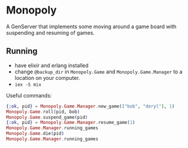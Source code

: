 # Monopoly

A GenServer that implements some moving around a game board with suspending and resuming of games.

## Running
* have elixir and erlang installed
* change `@backup_dir` in `Monopoly.Game` and `Monopoly.Game.Manager` to a location on your computer.
* `iex -S mix`

Useful commands:

```elixir
{:ok, pid} = Monopoly.Game.Manager.new_game(["bob", "deryl"], 1)
Monopoly.Game.roll(pid, bob)
Monopoly.Game.suspend_game(pid)
{:ok, pid} = Monopoly.Game.Manager.resume_game(1)
Monopoly.Game.Manager.running_games
Monopoly.Game.die(pid)
Monopoly.Game.Manager.running_games
```



